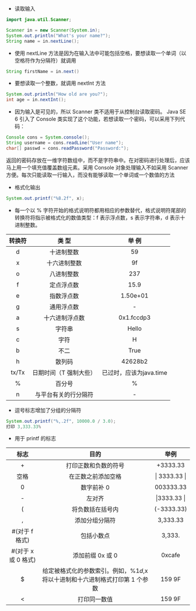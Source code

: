 - 读取输入
``` java
import java.util.Scanner;

Scanner in = new Scanner(System.in);
System.out.println("What's your name?");
String name = in.nextLine();
```
- 使用 nextLine 方法是因为在输入法中可能包括空格，要想读取一个单词（以空格符作为分隔符）就调用
``` java
String firstName = in.next()
```
- 要想读取一个整数，就调用 nextInt 方法
``` java
System.out.println("How old are you?");
int age = in.nextInt();
```
- 因为输入是可见的，所以 Scanner 类不适用于从控制台读取密码。 Java SE 6 引入了 Console 类实现了这个功能，若想读取一个密码，可以采用下列代码：
``` java
Console cons = System.console();
String username = cons.readLine("User name");
char[] passwd = cons.readPassword("Password:");
```
返回的密码存放在一维字符数组中，而不是字符串中。在对密码进行处理后，应该马上用一个填充值覆盖数组元素。采用 Console 对象处理输入不如采用 Scanner 方便。每次只能读取一行输入，而没有能够读取一个单词或一个数值的方法

- 格式化输出
``` java
System.out.printf("%8.2f", x);
```
- 每一个以 % 字符开始的格式说明符都用相应的参数替代，格式说明符尾部的转换符将指示被格式化的数值类型：f 表示浮点数，s 表示字符串，d 表示十进制整数。

| 转换符 | 类 型 | 举 例 |
| :---: | :---: | :---: |
| d     | 十进制整数      | 59 |
| x     | 十六进制整数    | 9f |
| o     | 八进制整数      | 237|
| f     | 定点浮点数      | 15.9|
| e     | 指数浮点数      |1.50e+01|
| g     | 通用浮点数      |-|
| a     | 十六进制浮点数   |0x1.fccdp3|
| s     | 字符串          |Hello|
| c     | 字符            |H|
| b     | 不二            |True|
| h     | 散列码          |42628b2
| tx/Tx | 日期时间（T 强制大些）|已过时，应该为java.time|
| %     | 百分号              |%|
| n     | 与平台有关的行分隔符  |-|


- 逗号标志增加了分组的分隔符
``` java
System.out.printf("%,.2f", 10000.0 / 3.0);
打印 3,333.33%
```
- 用于 printf 的标志

| 标志 | 目的 | 举例
| :--: | :--: | :--:
| + | 打印正数和负数的符号 | +3333.33
| 空格 | 在正数之前添加空格 | \| 3333.33 \|
| 0 | 数字前补 0 | 003333.33
| - | 左对齐 | \|3333.33 \|
| ( | 将负数括在括号内 | (-3333.33)
| , | 添加分组分隔符 | 3,333.33
| #(对于 f 格式) | 包括小数点 | 3,333.
| #(对于 x 或 0 格式) | 添加前缀 0x 或 0 | 0xcafe
| $ | 给定被格式化的参数索引。例如，%1$d, %1$x 将以十进制和十六进制格式打印第 1 个参数 | 159 9F
| < | 打印同一数值 | 159 9F




